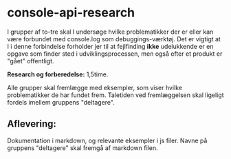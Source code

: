 # console-api-research

I grupper af to-tre skal I undersøge hvilke problematikker der er eller kan være forbundet med console.log som debuggings-værktøj. Det er vigtigt at I i denne forbindelse forholder jer til at fejlfinding **ikke** udelukkende er en opgave som finder sted i udviklingsprocessen, men også efter et produkt er "gået" offentligt.

**Research og forberedelse:** 1,5time. 

Alle grupper skal fremlægge med eksempler, som viser hvilke problematikker de har fundet frem. Taletiden ved fremlæggelsen skal ligeligt fordels imellem gruppens "deltagere".

## Aflevering:
Dokumentation i markdown, og relevante eksempler i js filer. Navne på gruppens "deltagere" skal fremgå af markdown filen.





